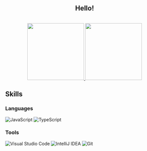 <h2 align="center"> Hello! </h2>

<p align="center">
  </br>
  <a href="https://github.com/shaper12340w">
    <img height="180em" src="https://github-readme-stats.vercel.app/api?username=shaper12340w&show_icons=true&theme=algolia"/>
  </a>
  <a href="https://github.com/shaper12340w?tab=repositories">
    <img height="180em" src="https://github-readme-stats.vercel.app/api/top-langs/?exclude_repo=CCD&username=shaper12340w&layout=compact&hide_border=true&theme=algolia"/>
  </a>
</p>

## Skills

### Languages

![JavaScript](https://img.shields.io/badge/-javascript-c2ad07?style=for-the-badge&logo=javascript&logoColor=fff)
![TypeScript](https://img.shields.io/badge/-typescript-007acc?style=for-the-badge&logo=typescript&logoColor=fff)

### Tools

![Visual&nbsp;Studio&nbsp;Code](https://img.shields.io/badge/-Visual&nbsp;Studio&nbsp;Code-007ACC?style=for-the-badge&logo=Visual-Studio-Code&logoColor=fff)
![IntelliJ&nbsp;IDEA](https://img.shields.io/badge/-IntelliJ&nbsp;IDEA-000000?style=for-the-badge&logo=IntelliJ-IDEA&logoColor=fff)
![Git](https://img.shields.io/badge/-Git-F05032?style=for-the-badge&logo=Git&logoColor=fff)
